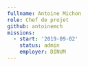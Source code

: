 ```yaml
---
fullname: Antoine Michon
role: Chef de projet
github: antoinemch
missions:
  - start: '2019-09-02'
    status: admin
    employer: DINUM
---
```

